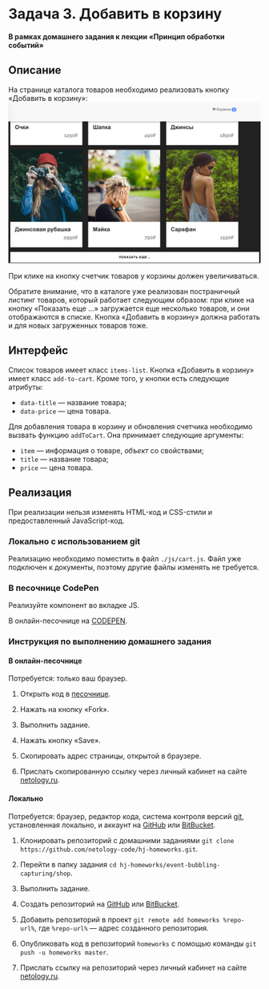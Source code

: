 # Задача 3. Добавить в корзину

#### В рамках домашнего задания к лекции «Принцип обработки событий»

## Описание

На странице каталога товаров необходимо реализовать кнопку «Добавить в корзину»:
![Каталог товаров](./res/preview.png)

При клике на кнопку счетчик товаров у корзины должен увеличиваться.

Обратите внимание, что в каталоге уже реализован постраничный листинг товаров, который работает следующим образом: при клике на кнопку «Показать еще …» загружается еще несколько товаров, и они отображаются в списке. Кнопка «Добавить в корзину» должна работать и для новых загруженных товаров тоже.

## Интерфейс

Список товаров имеет класс `items-list`. Кнопка «Добавить в корзину» имеет класс `add-to-cart`. Кроме того, у кнопки есть следующие атрибуты:
- `data-title` — название товара;
- `data-price` — цена товара.

Для добавления товара в корзину и обновления счетчика необходимо вызвать функцию `addToCart`. Она принимает следующие аргументы:
- `item` — информация о товаре, _объект_ со свойствами;
- `title` — название товара;
- `price` — цена товара.

## Реализация

При реализации нельзя изменять HTML-код и CSS-стили и предоставленный JavaScript-код.

### Локально с использованием git

Реализацию необходимо поместить в файл `./js/cart.js`. Файл уже подключен к документы, поэтому другие файлы изменять не требуется.

### В песочнице CodePen

Реализуйте компонент во вкладке JS.

В онлайн-песочнице на [CODEPEN](https://codepen.io/dfitiskin/pen/ZyLQRo).

### Инструкция по выполнению домашнего задания

#### В онлайн-песочнице

Потребуется: только ваш браузер.

1. Открыть код в [песочнице](https://codepen.io/dfitiskin/pen/ZyLQRo).

2. Нажать на кнопку «Fork».

3. Выполнить задание.

4. Нажать кнопку «Save».

5. Скопировать адрес страницы, открытой в браузере.

6. Прислать скопированную ссылку через личный кабинет на сайте [netology.ru](http://netology.ru/).    

#### Локально

Потребуется: браузер, редактор кода, система контроля версий [git](https://git-scm.com), установленная локально, и аккаунт на [GitHub](https://github.com/) или [BitBucket](https://bitbucket.org/).

1. Клонировать репозиторий с домашними заданиями `git clone https://github.com/netology-code/hj-homeworks.git`.

2. Перейти в папку задания `cd hj-homeworks/event-bubbling-capturing/shop`.

3. Выполнить задание.

4. Создать репозиторий на [GitHub](https://github.com/) или [BitBucket](https://bitbucket.org/).

5. Добавить репозиторий в проект `git remote add homeworks %repo-url%`, где `%repo-url%` — адрес созданного репозитория.

6. Опубликовать код в репозиторий `homeworks` с помощью команды `git push -u homeworks master`.

7. Прислать ссылку на репозиторий через личный кабинет на сайте [netology.ru](http://netology.ru/).
